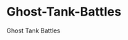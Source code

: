 # Ghost-Tank-Battles
Ghost Tank Battles                                                                                                                         
<imr scr = "https://github.com/mnecola/Ghost-Tank-Battles/blob/master/start%20screen.JPG?raw=true">
<imr scr = "https://github.com/mnecola/Ghost-Tank-Battles/blob/master/game%20play.JPG?raw=true">
<imr scr = "https://github.com/mnecola/Ghost-Tank-Battles/blob/master/end%20screen.JPG?raw=true">
